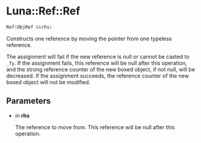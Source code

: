 # Luna::Ref::Ref

```c++
Ref(ObjRef &&rhs)
```

Constructs one reference by moving the pointer from one typeless reference. 

The assignment will fail if the new reference is null or cannot be casted to `_Ty`. If the assignment fails, this reference will be null after this operation, and the strong reference counter of the new boxed object, if not null, will be decreased. If the assignment succeeds, the reference counter of the new boxed object will not be modified. 

## Parameters
* *in* **rhs**

    The reference to move from. This reference will be null after this operation. 


